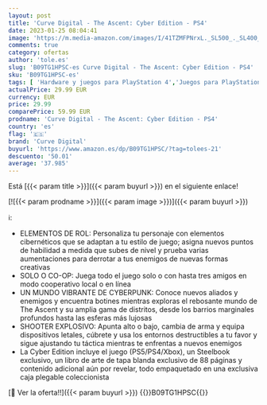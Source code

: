 ```yaml
---
layout: post
title: 'Curve Digital - The Ascent: Cyber Edition - PS4'
date: 2023-01-25 08:04:41
image: 'https://m.media-amazon.com/images/I/41TZMFPNrxL._SL500_._SL400_.jpg'
comments: true
category: ofertas
author: 'tole.es'
slug: 'B09TG1HPSC-es Curve Digital - The Ascent: Cyber Edition - PS4'
sku: 'B09TG1HPSC-es'
tags: [ 'Hardware y juegos para PlayStation 4','Juegos para PlayStation 4','Videojuegos','curve digital','ps4','🇪🇸', ]
actualPrice: 29.99 EUR
currency: EUR
price: 29.99
comparePrice: 59.99 EUR
prodname: 'Curve Digital - The Ascent: Cyber Edition - PS4'
country: 'es'
flag: '🇪🇸'
brand: 'Curve Digital'
buyurl: 'https://www.amazon.es/dp/B09TG1HPSC/?tag=tolees-21'
descuento: '50.01'
average: '37.985'
---
```


Está [{{< param title >}}]({{< param buyurl >}}) en el siguiente enlace!

[![{{< param prodname >}}]({{< param image >}})]({{< param buyurl >}})

ℹ️:

- ELEMENTOS DE ROL: Personaliza tu personaje con elementos cibernéticos que se adaptan a tu estilo de juego; asigna nuevos puntos de habilidad a medida que subes de nivel y prueba varias aumentaciones para derrotar a tus enemigos de nuevas formas creativas
- SOLO O CO-OP: Juega todo el juego solo o con hasta tres amigos en modo cooperativo local o en línea
- UN MUNDO VIBRANTE DE CYBERPUNK: Conoce nuevos aliados y enemigos y encuentra botines mientras exploras el rebosante mundo de The Ascent y su amplia gama de distritos, desde los barrios marginales profundos hasta las esferas más lujosas
- SHOOTER EXPLOSIVO: Apunta alto o bajo, cambia de arma y equipa dispositivos letales, cúbrete y usa los entornos destructibles a tu favor y sigue ajustando tu táctica mientras te enfrentas a nuevos enemigos
- La Cyber Edition incluye el juego (PS5/PS4/Xbox), un Steelbook exclusivo, un libro de arte de tapa blanda exclusivo de 88 páginas y contenido adicional aún por revelar, todo empaquetado en una exclusiva caja plegable coleccionista

[🛒 Ver la oferta!!]({{< param buyurl >}})
{{<world>}}B09TG1HPSC{{</world>}}
